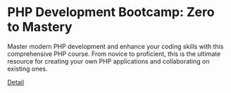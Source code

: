 # PHP Development Bootcamp: Zero to Mastery

Master modern PHP development and enhance your coding skills with this comprehensive PHP course. From novice to proficient, this is the ultimate resource for creating your own PHP applications and collaborating on existing ones. 

[Detail](https://eduitfree.com/courses/php-development-bootcamp-zero-to-mastery)
